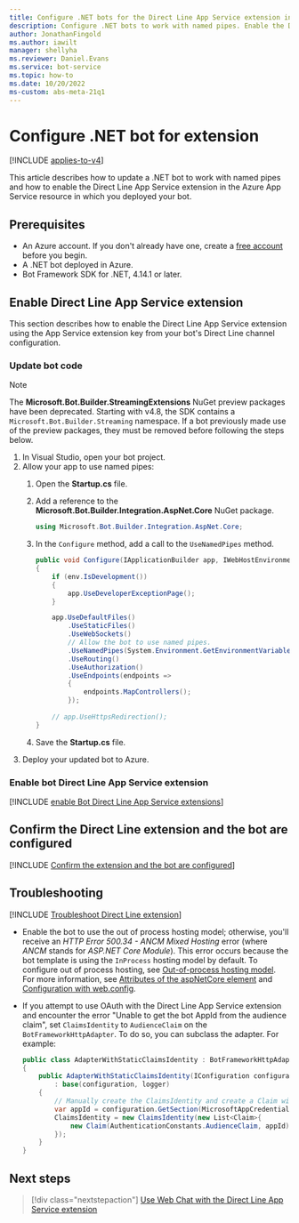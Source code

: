 ```yaml
---
title: Configure .NET bots for the Direct Line App Service extension in the Bot Framework SDK
description: Configure .NET bots to work with named pipes. Enable the Direct Line App Service extension and configure bots to use the extension.
author: JonathanFingold
ms.author: iawilt
manager: shellyha
ms.reviewer: Daniel.Evans
ms.service: bot-service
ms.topic: how-to
ms.date: 10/20/2022
ms-custom: abs-meta-21q1
---
```


# Configure .NET bot for extension

[!INCLUDE [applies-to-v4](includes/applies-to-v4-current.md)]

This article describes how to update a .NET bot to work with named pipes and how to enable the Direct Line App Service extension in the Azure App Service resource in which you deployed your bot.

## Prerequisites

- An Azure account. If you don't already have one, create a [free account](https://azure.microsoft.com/free/?WT.mc_id=A261C142F) before you begin.
- A .NET bot deployed in Azure.
- Bot Framework SDK for .NET, 4.14.1 or later.

## Enable Direct Line App Service extension

This section describes how to enable the Direct Line App Service extension using the App Service extension key from your bot's Direct Line channel configuration.

### Update bot code

> [!NOTE]
> The **Microsoft.Bot.Builder.StreamingExtensions** NuGet preview packages have been deprecated. Starting with v4.8, the SDK contains a `Microsoft.Bot.Builder.Streaming` namespace. If a bot previously made use of the preview packages, they must be removed before following the steps below.

1. In Visual Studio, open your bot project.
1. Allow your app to use named pipes:
    1. Open the **Startup.cs** file.
    1. Add a reference to the **Microsoft.Bot.Builder.Integration.AspNet.Core** NuGet package.

        ```csharp
        using Microsoft.Bot.Builder.Integration.AspNet.Core;
        ```

    1. In the `Configure` method, add a call to the `UseNamedPipes` method.

        ```csharp
        public void Configure(IApplicationBuilder app, IWebHostEnvironment env)
        {
            if (env.IsDevelopment())
            {
                app.UseDeveloperExceptionPage();
            }

            app.UseDefaultFiles()
                .UseStaticFiles()
                .UseWebSockets()
                // Allow the bot to use named pipes.
                .UseNamedPipes(System.Environment.GetEnvironmentVariable("APPSETTING_WEBSITE_SITE_NAME") + ".directline")
                .UseRouting()
                .UseAuthorization()
                .UseEndpoints(endpoints =>
                {
                    endpoints.MapControllers();
                });
            
            // app.UseHttpsRedirection();
        }
        ```

    1. Save the **Startup.cs** file.
1. Deploy your updated bot to Azure.

### Enable bot Direct Line App Service extension

[!INCLUDE [enable Bot Direct Line App Service extensions](includes/directline-enable-dl-asp.md)]

## Confirm the Direct Line extension and the bot are configured

[!INCLUDE [Confirm the extension and the bot are configured](includes/directline-confirm-extension-bot-config.md)]

## Troubleshooting

[!INCLUDE [Troubleshoot Direct Line extension](includes/directline-troubleshoot.md)]

- Enable the bot to use the out of process hosting model; otherwise, you'll receive an *HTTP Error 500.34 - ANCM Mixed Hosting* error (where *ANCM* stands for *ASP.NET Core Module*). This error occurs because the bot template is using the `InProcess` hosting model by default. To configure out of process hosting, see [Out-of-process hosting model](/aspnet/core/host-and-deploy/aspnet-core-module?view=aspnetcore-3.1&preserve-view=true#out-of-process-hosting-model).
For more information, see [Attributes of the aspNetCore element](/aspnet/core/host-and-deploy/aspnet-core-module?view=aspnetcore-3.1&preserve-view=true#attributes-of-the-aspnetcore-element) and [Configuration with web.config](/aspnet/core/host-and-deploy/aspnet-core-module?view=aspnetcore-3.1&preserve-view=true#configuration-with-webconfig).

- If you attempt to use OAuth with the Direct Line App Service extension and encounter the error "Unable to get the bot AppId from the audience claim", set `ClaimsIdentity` to `AudienceClaim` on the `BotFrameworkHttpAdapter`. To do so, you can subclass the adapter. For example:

    ```csharp
    public class AdapterWithStaticClaimsIdentity : BotFrameworkHttpAdapter
    {
        public AdapterWithStaticClaimsIdentity(IConfiguration configuration, ILogger<BotFrameworkHttpAdapter> logger, ConversationState conversationState = null)
            : base(configuration, logger)
        {
            // Manually create the ClaimsIdentity and create a Claim with a valid AudienceClaim and the AppID for a bot using the Direct Line App Service extension.
            var appId = configuration.GetSection(MicrosoftAppCredentials.MicrosoftAppIdKey)?.Value;
            ClaimsIdentity = new ClaimsIdentity(new List<Claim>{
                new Claim(AuthenticationConstants.AudienceClaim, appId)
            });
        }
    }
    ```

## Next steps

> [!div class="nextstepaction"]
> [Use Web Chat with the Direct Line App Service extension](./bot-service-channel-directline-extension-webchat-client.md)
